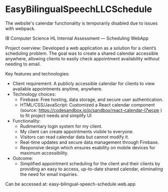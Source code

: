 # EasyBilingualSpeechLLCSchedule
The website's calendar functionality is temporarily disabled due to issues with webpack.

IB Computer Science HL Internal Assessment — Scheduling WebApp

Project overview:
    Developed a web application as a solution for a client’s scheduling problem. The goal was to create a shared calendar accessible anywhere, allowing clients to easily check appointment availability without needing to email.

Key features and technologies:
- Client requirement: A publicly accessible calendar for clients to view available appointments anytime, anywhere.
- Technology choices:
  - Firebase: Free hosting, data storage, and secure user authentication.
  - HTML/CSS/JavaScript: Customized a React calendar component (source: https://codesandbox.io/p/sandbox/react-calendar-l7wcpe ) to fit            project needs and simplify UI
- Functionality:
  - Rudimentary login system for my client.
  - My client can create appointments visible to everyone.
  - Visitors can read calendar data but cannot modify it.
  - Real-time updates and secure data management through Firebase.
  - Responsive design which ensures esability on mobile devices for maximum accessibility.
- Outcome:
    - Simplified appointment scheduling for the client and their clients by providing an easy to access, up-to-date shared calendar, eliminating the need for email inquiries.

Can be accessed at: easy-bilingual-speech-schedule.web.app
